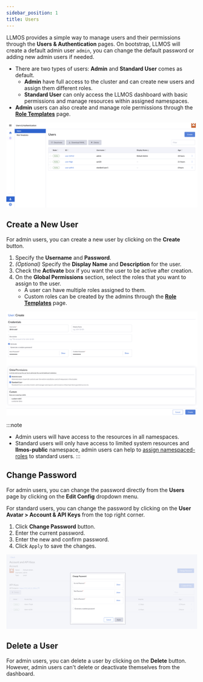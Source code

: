 ```yaml
---
sidebar_position: 1
title: Users
---
```


LLMOS provides a simple way to manage users and their permissions through the **Users & Authentication** pages.
On bootstrap, LLMOS will create a default admin user `admin`, you can change the default password or adding new admin users if needed.

- There are two types of users: **Admin** and **Standard User** comes as default.
    - **Admin** have full access to the cluster and can create new users and assign them different roles.
    - **Standard User** can only access the LLMOS dashboard with basic permissions and manage resources within assigned namespaces.
- **Admin** users can also create and manage role permissions through the **[Role Templates](./role-template.md)** page.

![Users](/img/docs/user-list.png)

## Create a New User

For admin users, you can create a new user by clicking on the **Create** button.
1. Specify the **Username** and **Password**.
1. *(Optional)* Specify the **Display Name** and **Description** for the user.
1. Check the **Activate** box if you want the user to be active after creation.
1. On the **Global Permissions** section, select the roles that you want to assign to the user.
   - A user can have multiple roles assigned to them.
   - Custom roles can be created by the admins through the **[Role Templates](./role-template.md)** page.

![Create User](/img/docs/user-create-new-user.png)

:::note
- Admin users will have access to the resources in all namespaces.
- Standard users will only have access to limited system resources and **llmos-public** namespace, admin users can help to [assign namespaced-roles](./role-template.md#rbac-management) to standard users.
:::

## Change Password
For admin users, you can change the password directly from the **Users** page by clicking on the **Edit Config** dropdown menu. 

For standard users, you can change the password by clicking on the **User Avatar > Account & API Keys** from the top right corner. 

1. Click **Change Password** button.
1. Enter the current password.
1. Enter the new and confirm password.
1. Click `Apply` to save the changes.

![Change Password](/img/docs/user-change-password.png)


## Delete a User
For admin users, you can delete a user by clicking on the **Delete** button.
However, admin users can't delete or deactivate themselves from the dashboard.